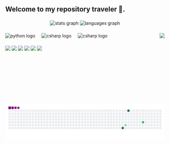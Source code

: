 <h2 align="left">Welcome to my repository traveler 🧭.</h2>

###

<div align="center">
  <img src="https://github-readme-stats.vercel.app/api?username=angelo-rossini&hide_title=false&hide_rank=false&show_icons=true&include_all_commits=true&count_private=true&disable_animations=false&theme=dracula&locale=en&hide_border=false" height="150" alt="stats graph"  />
  <img src="https://github-readme-stats.vercel.app/api/top-langs?username=angelo-rossini&locale=en&hide_title=false&layout=compact&card_width=320&langs_count=5&theme=dracula&hide_border=false" height="150" alt="languages graph"  />
</div>

###

<img align="right" height="200" src="https://cdn.discordapp.com/attachments/941854431685799986/1287190171636465770/hi.gif?ex=66f0a4c3&is=66ef5343&hm=ba8915b3d15b19ce2e55aa44d3ee7cf2fe6270937590cc6f34854436c72b2491&">

###

<div align="left">
  <img src="https://cdn.jsdelivr.net/gh/devicons/devicon/icons/python/python-original.svg" height="30" alt="python logo"  />
  <img width="12" />
  <img src="https://cdn.jsdelivr.net/gh/devicons/devicon@latest/icons/cplusplus/cplusplus-original.svg" height="30" alt="csharp logo"  />
  <img width="12" />
  <img src="https://cdn.jsdelivr.net/gh/devicons/devicon@latest/icons/go/go-original.svg" height="30" alt="csharp logo"  />
</div>

###

<div align="left">
  <a href="https://www.youtube.com/@thetraveler6391" target="_blank"><img src="https://img.shields.io/badge/YouTube-FF0000?style=for-the-badge&logo=youtube&logoColor=white" target="_blank"></a>
  <a href="https://www.instagram.com/deep_dreams_world/" target="_blank"><img src="https://img.shields.io/badge/-Instagram-%23E4405F?style=for-the-badge&logo=instagram&logoColor=white" target="_blank"></a>
 <a href="https://discord.gg/SwVMCuu6fg" target="_blank"><img src="https://img.shields.io/badge/Discord-7289DA?style=for-the-badge&logo=discord&logoColor=white" target="_blank"></a> 
  <a href = "mailto:angelorossini96@gmail.com"><img src="https://img.shields.io/badge/-Gmail-%23333?style=for-the-badge&logo=gmail&logoColor=white" target="_blank"></a>
  <a href="https://www.linkedin.com/in/angelo-rossini-0a5b36149/" target="_blank"><img src="https://img.shields.io/badge/-LinkedIn-%230077B5?style=for-the-badge&logo=linkedin&logoColor=white" target="_blank"></a> 
  <a href="http://lattes.cnpq.br/6204504271351695" target="_blank"><img src="https://img.shields.io/badge/-Curr%C3%ADculo%20Lattes-%230077B5?style=for-the-badge&logo=google-scholar&logoColor=white" target="_blank"> </a>
</div>

###

<br clear="both">

###

![snake gif](https://github.com/angelo-rossini/angelo-rossini/blob/output/github-contribution-grid-snake.gif)
